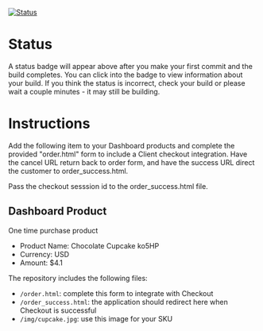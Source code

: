 [![Status](https://img.shields.io/badge/status-NOT%20SUBMITTABLE%20COMMIT:%20bb8cdf8afc7b505439f75732d7560f261f7db7a1-critical.svg)](https://github.com/crowdbotics-challenges/bakery_scaffold_0Vrra4c9RiqimXdQ/commit/bb8cdf8afc7b505439f75732d7560f261f7db7a1)







# Status

A status badge will appear above after you make your first commit and the build completes. You can click into the badge to view information about your build. If you think the status is incorrect, check your build or please wait a couple minutes - it may still be building.

# Instructions

Add the following item to your Dashboard products and complete the provided "order.html" form to include a Client checkout integration. Have the cancel URL return back to order form, and have the success URL direct the customer to order_success.html.

Pass the checkout sesssion id to the order_success.html file.

## Dashboard Product
One time purchase product
* Product Name: Chocolate Cupcake ko5HP
* Currency: USD
* Amount: $4.1

The repository includes the following files:
* `/order.html`: complete this form to integrate with Checkout
* `/order_success.html`: the application should redirect here when Checkout is successful
* `/img/cupcake.jpg`: use this image for your SKU
